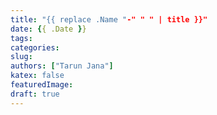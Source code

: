 ```yaml
---
title: "{{ replace .Name "-" " " | title }}"
date: {{ .Date }}
tags: 
categories:
slug:
authors: ["Tarun Jana"]
katex: false
featuredImage: 
draft: true
---
```


